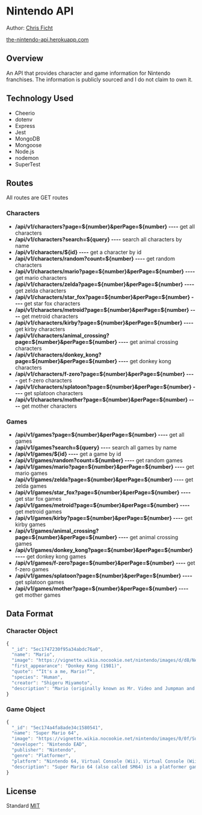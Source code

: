 # Nintendo API
Author: [Chris Ficht](http://github.com/cficht)

[the-nintendo-api.herokuapp.com](https://the-nintendo-api.herokuapp.com)

## Overview
An API that provides character and game information for Nintendo franchises. 
The information is publicly sourced and I do not claim to own it.

## Technology Used
* Cheerio
* dotenv
* Express
* Jest
* MongoDB
* Mongoose
* Node.js
* nodemon
* SuperTest

## Routes
All routes are GET routes

### Characters
* **/api/v1/characters?page=${number}&perPage=${number} ----** get all characters
* **/api/v1/characters?search=${query} ----** search all characters by name
* **/api/v1/characters/${id} ----** get a character by id
* **/api/v1/characters/random?count=${number} ----** get random characters 
* **/api/v1/characters/mario?page=${number}&perPage=${number} ----** get mario characters
* **/api/v1/characters/zelda?page=${number}&perPage=${number} ----** get zelda characters
* **/api/v1/characters/star_fox?page=${number}&perPage=${number} ----** get star fox characters
* **/api/v1/characters/metroid?page=${number}&perPage=${number} ----** get metroid characters
* **/api/v1/characters/kirby?page=${number}&perPage=${number} ----** get kirby characters
* **/api/v1/characters/animal_crossing?page=${number}&perPage=${number} ----** get animal crossing characters
* **/api/v1/characters/donkey_kong?page=${number}&perPage=${number} ----** get donkey kong characters
* **/api/v1/characters/f-zero?page=${number}&perPage=${number} ----** get f-zero characters
* **/api/v1/characters/splatoon?page=${number}&perPage=${number} ----** get splatoon characters
* **/api/v1/characters/mother?page=${number}&perPage=${number} ----** get mother characters

### Games
* **/api/v1/games?page=${number}&perPage=${number} ----** get all games
* **/api/v1/games?search=${query} ----** search all games by name
* **/api/v1/games/${id} ----** get a game by id
* **/api/v1/games/random?count=${number} ----** get random games 
* **/api/v1/games/mario?page=${number}&perPage=${number} ----** get mario games
* **/api/v1/games/zelda?page=${number}&perPage=${number} ----** get zelda games
* **/api/v1/games/star_fox?page=${number}&perPage=${number} ----** get star fox games
* **/api/v1/games/metroid?page=${number}&perPage=${number} ----** get metroid games
* **/api/v1/games/kirby?page=${number}&perPage=${number} ----** get kirby games
* **/api/v1/games/animal_crossing?page=${number}&perPage=${number} ----** get animal crossing games
* **/api/v1/games/donkey_kong?page=${number}&perPage=${number} ----** get donkey kong games
* **/api/v1/games/f-zero?page=${number}&perPage=${number} ----** get f-zero games
* **/api/v1/games/splatoon?page=${number}&perPage=${number} ----** get splatoon games
* **/api/v1/games/mother?page=${number}&perPage=${number} ----** get mother games

## Data Format

### Character Object
```js
{
  "_id": "5ec1747230f95a34abdc76a0",
  "name": "Mario",
  "image": "https://vignette.wikia.nocookie.net/nintendo/images/d/d8/New_Super_Mario_Bros._U_Deluxe_-_Mario_01.png/revision/latest/scale-to-width-down/310?cb=20181226204245&path-prefix=en",
  "first_appearance": "Donkey Kong (1981)",
  "quote": "“It's a me, Mario!”",
  "species": "Human",
  "creator": "Shigeru Miyamoto",
  "description": "Mario (originally known as Mr. Video and Jumpman and also known as Mario Mario or Super Mario) is a Nintendo video game character and the main character who stars in the long-running and highly successful Mario (series). He is the mascot character for Nintendo. He and his younger twin brother Luigi are Nintendo's most renowned characters; his games have sold over 262 million units worldwide. This and other key factors has led him to become the defining video game character and Nintendo's mascot. He was originally created by Shigeru Miyamoto for the arcade video game Donkey Kong (video game)."
}
```

### Game Object
```js
{
  "_id": "5ec174a4fa8ade34c1580541",
  "name": "Super Mario 64",
  "image": "https://vignette.wikia.nocookie.net/nintendo/images/0/0f/Super_Mario_64_%28NA%29.png/revision/latest/scale-to-width-down/310?cb=20110703064718&path-prefix=en",
  "developer": "Nintendo EAD",
  "publisher": "Nintendo",
  "genre": "Platformer",
  "platform": "Nintendo 64, Virtual Console (Wii), Virtual Console (Wii U)",
  "description": "Super Mario 64 (also called SM64) is a platformer game developed by Nintendo EAD and published by Nintendo. The game is considered to be one of the most influential titles from the fifth generation of video games. Released in 1996 as a launch title for the Nintendo 64 alongside Pilotwings 64, which helped drive initial sales of the console. As of January 7, 2017, it has sold over 11 million copies worldwide and is marked as the best selling Nintendo 64 game of all time. It is also the second most popular game on the Wii's Virtual Console after Super Mario Bros."
}
```

## License
Standard [MIT](/LICENSE.md)